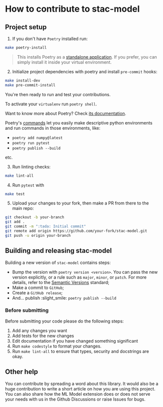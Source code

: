 # How to contribute to stac-model

## Project setup

1. If you don't have `Poetry` installed run:

```bash
make poetry-install
```

> This installs Poetry as a [standalone application][poetry-install]. 
> If you prefer, you can simply install it inside your virtual environment.

2. Initialize project dependencies with poetry and install `pre-commit` hooks:

```bash
make install-dev
make pre-commit-install
```

You're then ready to run and test your contributions.

To activate your `virtualenv` run `poetry shell`.

Want to know more about Poetry? Check [its documentation][poetry-docs].

Poetry's [commands][poetry-cli] let you easily make descriptive python environments 
and run commands in those environments, like:

- `poetry add numpy@latest`
- `poetry run pytest`
- `poetry publish --build`

etc.

3. Run linting checks:

```bash
make lint-all
```

4. Run `pytest` with

```bash
make test
```

5. Upload your changes to your fork, then make a PR from there to the main repo:

```bash
git checkout -b your-branch
git add .
git commit -m ":tada: Initial commit"
git remote add origin https://github.com/your-fork/stac-model.git
git push -u origin your-branch
```

## Building and releasing stac-model

Building a new version of `stac-model` contains steps:

- Bump the version with `poetry version <version>`.
  You can pass the new version explicitly, or a rule such as `major`, `minor`, or `patch`.
  For more details, refer to the [Semantic Versions][semver] standard;
- Make a commit to `GitHub`;
- Create a `GitHub release`;
- And... publish :slight_smile: `poetry publish --build`

### Before submitting

Before submitting your code please do the following steps:

1. Add any changes you want
2. Add tests for the new changes
3. Edit documentation if you have changed something significant
4. Run `make codestyle` to format your changes.
5. Run `make lint-all` to ensure that types, security and docstrings are okay.

## Other help

You can contribute by spreading a word about this library.
It would also be a huge contribution to write
a short article on how you are using this project.
You can also share how the ML Model extension does or does
not serve your needs with us in the Github Discussions or raise
Issues for bugs.

[poetry-install]: https://github.com/python-poetry/install.python-poetry.org
[poetry-docs]: https://python-poetry.org/docs/
[poetry-cli]: https://python-poetry.org/docs/cli/#commands
[semver]: https://semver.org/
